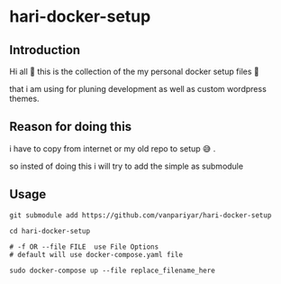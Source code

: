 # hari-docker-setup

## Introduction
Hi all :wave: this is the collection of the my personal docker setup files :slightly_smiling_face:	

that i am using for pluning development as well as custom wordpress themes.

## Reason for doing this 
i have to copy from internet or my old repo to setup :sweat_smile:	.

so insted of doing this i will try to add the simple as submodule

## Usage

```shell
git submodule add https://github.com/vanpariyar/hari-docker-setup 

cd hari-docker-setup

# -f OR --file FILE  use File Options
# default will use docker-compose.yaml file

sudo docker-compose up --file replace_filename_here

```